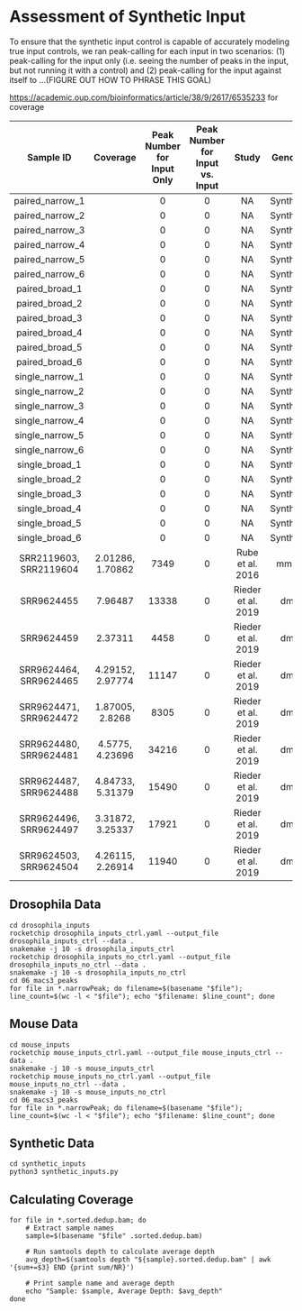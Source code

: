 # Assessment of Synthetic Input

To ensure that the synthetic input control is capable of accurately modeling true input controls, we ran peak-calling for each input in two scenarios: (1) peak-calling for the input only (i.e. seeing the number of peaks in the input, but not running it with a control) and (2) peak-calling for the input against itself to ...(FIGURE OUT HOW TO PHRASE THIS GOAL)

https://academic.oup.com/bioinformatics/article/38/9/2617/6535233 for coverage 

| Sample ID              | Coverage         | Peak Number for Input Only | Peak Number for Input vs. Input | Study              | Genome    |
| :-------------:        | :--------------: | :------------------------: | :-----------------------------: | :----------------: | :-------: |
| paired_narrow_1        |                  | 0                          | 0                               | NA                 | Synthetic |
| paired_narrow_2        |                  | 0                          | 0                               | NA                 | Synthetic |
| paired_narrow_3        |                  | 0                          | 0                               | NA                 | Synthetic |
| paired_narrow_4        |                  | 0                          | 0                               | NA                 | Synthetic |
| paired_narrow_5        |                  | 0                          | 0                               | NA                 | Synthetic |
| paired_narrow_6        |                  | 0                          | 0                               | NA                 | Synthetic |
| paired_broad_1         |                  | 0                          | 0                               | NA                 | Synthetic |
| paired_broad_2         |                  | 0                          | 0                               | NA                 | Synthetic |
| paired_broad_3         |                  | 0                          | 0                               | NA                 | Synthetic |
| paired_broad_4         |                  | 0                          | 0                               | NA                 | Synthetic |
| paired_broad_5         |                  | 0                          | 0                               | NA                 | Synthetic |
| paired_broad_6         |                  | 0                          | 0                               | NA                 | Synthetic |
| single_narrow_1        |                  | 0                          | 0                               | NA                 | Synthetic |
| single_narrow_2        |                  | 0                          | 0                               | NA                 | Synthetic |
| single_narrow_3        |                  | 0                          | 0                               | NA                 | Synthetic |
| single_narrow_4        |                  | 0                          | 0                               | NA                 | Synthetic |
| single_narrow_5        |                  | 0                          | 0                               | NA                 | Synthetic |
| single_narrow_6        |                  | 0                          | 0                               | NA                 | Synthetic |
| single_broad_1         |                  | 0                          | 0                               | NA                 | Synthetic |
| single_broad_2         |                  | 0                          | 0                               | NA                 | Synthetic |
| single_broad_3         |                  | 0                          | 0                               | NA                 | Synthetic |
| single_broad_4         |                  | 0                          | 0                               | NA                 | Synthetic |
| single_broad_5         |                  | 0                          | 0                               | NA                 | Synthetic |
| single_broad_6         |                  | 0                          | 0                               | NA                 | Synthetic |
| SRR2119603, SRR2119604 | 2.01286, 1.70862 | 7349                       | 0                               | Rube et al. 2016   | mm10      |
| SRR9624455             | 7.96487          | 13338                      | 0                               | Rieder et al. 2019 | dm6       |
| SRR9624459             | 2.37311          | 4458                       | 0                               | Rieder et al. 2019 | dm6       |
| SRR9624464, SRR9624465 | 4.29152, 2.97774 | 11147                      | 0                               | Rieder et al. 2019 | dm6       |
| SRR9624471, SRR9624472 | 1.87005, 2.8268  | 8305                       | 0                               | Rieder et al. 2019 | dm6       |
| SRR9624480, SRR9624481 | 4.5775, 4.23696  | 34216                      | 0                               | Rieder et al. 2019 | dm6       |
| SRR9624487, SRR9624488 | 4.84733, 5.31379 | 15490                      | 0                               | Rieder et al. 2019 | dm6       |
| SRR9624496, SRR9624497 | 3.31872, 3.25337 | 17921                      | 0                               | Rieder et al. 2019 | dm6       |
| SRR9624503, SRR9624504 | 4.26115, 2.26914 | 11940                      | 0                               | Rieder et al. 2019 | dm6       |

## Drosophila Data

```
cd drosophila_inputs
rocketchip drosophila_inputs_ctrl.yaml --output_file drosophila_inputs_ctrl --data .
snakemake -j 10 -s drosophila_inputs_ctrl
rocketchip drosophila_inputs_no_ctrl.yaml --output_file drosophila_inputs_no_ctrl --data .
snakemake -j 10 -s drosophila_inputs_no_ctrl
cd 06_macs3_peaks
for file in *.narrowPeak; do filename=$(basename "$file"); line_count=$(wc -l < "$file"); echo "$filename: $line_count"; done

```

## Mouse Data

```
cd mouse_inputs
rocketchip mouse_inputs_ctrl.yaml --output_file mouse_inputs_ctrl --data .
snakemake -j 10 -s mouse_inputs_ctrl
rocketchip mouse_inputs_no_ctrl.yaml --output_file mouse_inputs_no_ctrl --data .
snakemake -j 10 -s mouse_inputs_no_ctrl
cd 06_macs3_peaks
for file in *.narrowPeak; do filename=$(basename "$file"); line_count=$(wc -l < "$file"); echo "$filename: $line_count"; done
```

## Synthetic Data

```
cd synthetic_inputs
python3 synthetic_inputs.py
```

## Calculating Coverage

```
for file in *.sorted.dedup.bam; do
    # Extract sample names
    sample=$(basename "$file" .sorted.dedup.bam)
    
    # Run samtools depth to calculate average depth
    avg_depth=$(samtools depth "${sample}.sorted.dedup.bam" | awk '{sum+=$3} END {print sum/NR}')

    # Print sample name and average depth
    echo "Sample: $sample, Average Depth: $avg_depth"
done
```
